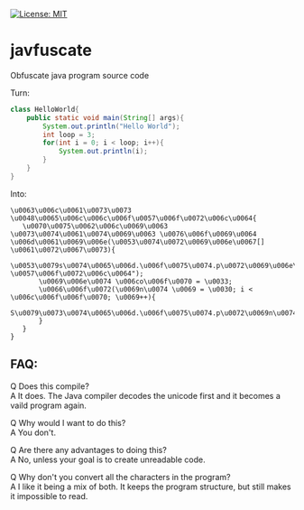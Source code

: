 [![License: MIT](https://black.readthedocs.io/en/stable/_static/license.svg)](https://github.com/psf/black/blob/main/LICENSE)

# javfuscate
Obfuscate java program source code

Turn:
```java
class HelloWorld{
	public static void main(String[] args){
		System.out.println("Hello World");
		int loop = 3;
		for(int i = 0; i < loop; i++){
			System.out.println(i);
		}
	}
}
 ```

Into:
 ```
\u0063\u006c\u0061\u0073\u0073 \u0048\u0065\u006c\u006c\u006f\u0057\u006f\u0072\u006c\u0064{
	\u0070\u0075\u0062\u006c\u0069\u0063 \u0073\u0074\u0061\u0074\u0069\u0063 \u0076\u006f\u0069\u0064 \u006d\u0061\u0069\u006e(\u0053\u0074\u0072\u0069\u006e\u0067[] \u0061\u0072\u0067\u0073){
		\u0053\u0079s\u0074\u0065\u006d.\u006f\u0075\u0074.p\u0072\u0069\u006e\u0074\u006cn("\u0048\u0065\u006c\u006c\u006f \u0057\u006f\u0072\u006c\u0064");
		\u0069\u006e\u0074 \u006co\u006f\u0070 = \u0033;
		\u0066\u006f\u0072(\u0069n\u0074 \u0069 = \u0030; i < \u006c\u006f\u006f\u0070; \u0069++){
			S\u0079\u0073\u0074\u0065\u006d.\u006f\u0075\u0074.p\u0072\u0069n\u0074\u006cn(\u0069);
		}
	}
}
 ```


FAQ:
---------------------  
Q Does this compile?  
A It does. The Java compiler decodes the unicode first and it becomes a vaild program again.  
  
Q Why would I want to do this?  
A You don't.  
  
Q Are there any advantages to doing this?  
A No, unless your goal is to create unreadable code.  
  
Q Why don't you convert all the characters in the program?  
A I like it being a mix of both. It keeps the program structure, but still makes it impossible to read.  
